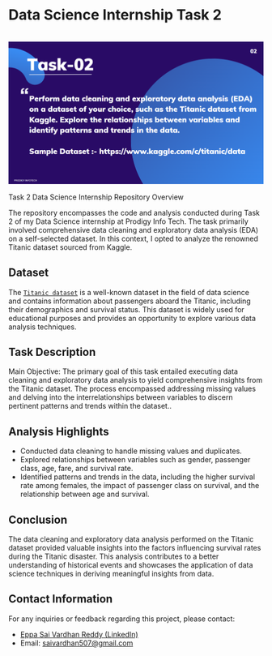 # Data Science Internship Task 2
<br>
<img src="https://github.com/saivardhan507/PRODIGY_DS_02/blob/5f7ce6269cb203cb447af0a692f1d5695df296b5/Task_02.png"   >

Task 2 Data Science Internship Repository Overview

The repository encompasses the code and analysis conducted during Task 2 of my Data Science internship at Prodigy Info Tech. The task primarily involved comprehensive data cleaning and exploratory data analysis (EDA) on a self-selected dataset. In this context, I opted to analyze the renowned Titanic dataset sourced from Kaggle.  

## Dataset
The <a href = "[https://github.com/kindo-tk/PRODIGY_DS_02/blob/main/Titanic-Dataset.csv](https://github.com/saivardhan507/PRODIGY_DS_02/blob/5f7ce6269cb203cb447af0a692f1d5695df296b5/Titanic-Dataset.csv)">`Titanic dataset`</a> is a well-known dataset in the field of data science and contains information about passengers aboard the Titanic, including their demographics and survival status. This dataset is widely used for educational purposes and provides an opportunity to explore various data analysis techniques.

## Task Description
Main Objective:
The primary goal of this task entailed executing data cleaning and exploratory data analysis to yield comprehensive insights from the Titanic dataset. The process encompassed addressing missing values and delving into the interrelationships between variables to discern pertinent patterns and trends within the dataset..


## Analysis Highlights
- Conducted data cleaning to handle missing values and duplicates.
- Explored relationships between variables such as gender, passenger class, age, fare, and survival rate.
- Identified patterns and trends in the data, including the higher survival rate among females, the impact of passenger class on survival, and the relationship between age and survival.

## Conclusion
The data cleaning and exploratory data analysis performed on the Titanic dataset provided valuable insights into the factors influencing survival rates during the Titanic disaster. This analysis contributes to a better understanding of historical events and showcases the application of data science techniques in deriving meaningful insights from data.

## Contact Information
For any inquiries or feedback regarding this project, please contact:

- <a href="https://www.linkedin.com/in/eppa-sai-vardhan-reddy/">Eppa Sai Vardhan Reddy (LinkedIn)</a>
- Email: saivardhan507@gmail.com
